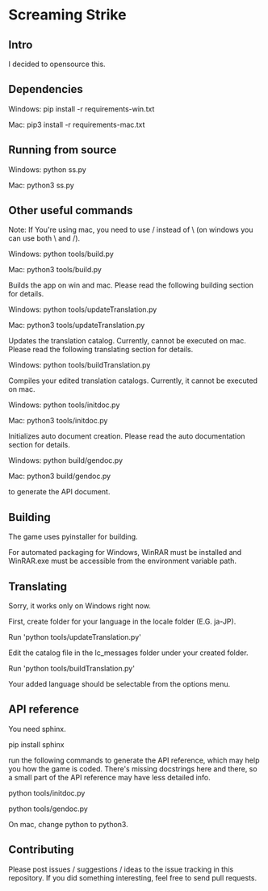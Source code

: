 # Screaming Strike

## Intro

I decided to opensource this.

## Dependencies

Windows: pip install -r requirements-win.txt

Mac: pip3 install -r requirements-mac.txt

## Running from source

Windows: python ss.py

Mac: python3 ss.py

## Other useful commands

Note: If You're using mac, you need to use / instead of \ (on windows you can use both \ and /).

Windows: python tools/build.py

Mac: python3 tools/build.py

Builds the app on win and mac. Please read the following building section for details.

Windows: python tools/updateTranslation.py

Mac: python3 tools/updateTranslation.py

Updates the translation catalog. Currently, cannot be executed on mac. Please read the following translating section for details.

Windows: python tools/buildTranslation.py

Compiles your edited translation catalogs. Currently, it cannot be executed on mac.

Windows: python tools/initdoc.py

Mac: python3 tools/initdoc.py

Initializes auto document creation. Please read the auto documentation section for details.

Windows: python build/gendoc.py

Mac: python3 build/gendoc.py

to generate the API document.

## Building

The game uses pyinstaller for building.

For automated packaging for Windows, WinRAR must be installed and WinRAR.exe must be accessible from the environment variable path.

## Translating

Sorry, it works only on Windows right now.

First, create folder for your language in the locale folder (E.G. ja-JP).

Run 'python tools/updateTranslation.py'

Edit the catalog file in the lc_messages folder under your created folder.

Run 'python tools/buildTranslation.py'

Your added language should be selectable from the options menu.

## API reference

You need sphinx.

pip install sphinx

run the following commands to generate the API reference, which may help you how the game is coded. There's missing docstrings here and there, so a small part of the API reference may have less detailed info.

python tools/initdoc.py

python tools/gendoc.py

On mac, change python to python3.

## Contributing

Please post issues / suggestions / ideas to the issue tracking in this repository. If you did something interesting, feel free to send pull requests.
